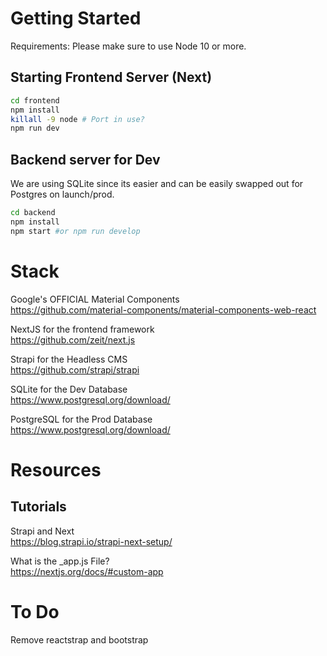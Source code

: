 # Getting Started

Requirements: Please make sure to use Node 10 or more.

## Starting Frontend Server (Next)

```bash
cd frontend
npm install
killall -9 node # Port in use?
npm run dev
```

## Backend server for Dev

We are using SQLite since its easier and can be easily swapped out for Postgres on launch/prod.

```bash
cd backend
npm install
npm start #or npm run develop
```

<!-- 
## Starting Backend Server (Strapi) for Production 

Requirements: Have Postgres installed and running on your machine.

Brew? Follow this. https://www.robinwieruch.de/postgres-sql-macos-setup

```bash 
createdb eqx
```

otherwise.. install PostgreSQL yourself. https://www.postgresql.org/download/ and create a PostgreSQL database as specified in database.json.

```json
"client": "postgres",
"host": "127.0.0.1",
"port": "5433",
"database": "eqx",
"username": "postgres",
"password": "postgres"
```

Start Backend

```bash
cd backend
npm install
strapi start
```
 -->

# Stack

Google's OFFICIAL Material Components  
https://github.com/material-components/material-components-web-react

NextJS for the frontend framework  
https://github.com/zeit/next.js

Strapi for the Headless CMS  
https://github.com/strapi/strapi

SQLite for the Dev Database  
https://www.postgresql.org/download/

PostgreSQL for the Prod Database  
https://www.postgresql.org/download/



# Resources

## Tutorials

Strapi and Next  
https://blog.strapi.io/strapi-next-setup/ 

What is the _app.js File?  
https://nextjs.org/docs/#custom-app




# To Do

Remove reactstrap and bootstrap


